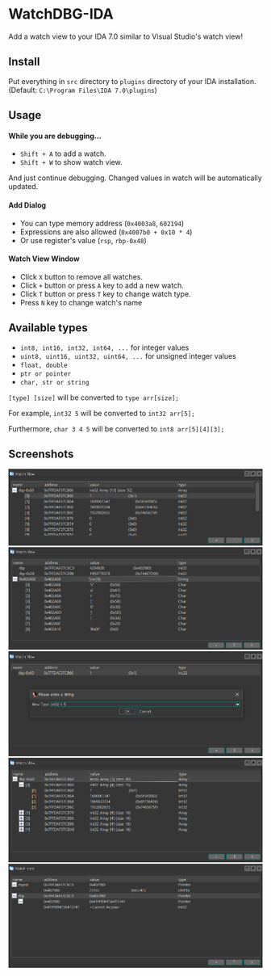 # WatchDBG-IDA
Add a watch view to your IDA 7.0 similar to Visual Studio's watch view!

## Install
Put everything in `src` directory to `plugins` directory of your IDA installation.
(Default: `C:\Program Files\IDA 7.0\plugins`)

## Usage

#### While you are debugging...

- `Shift + A` to add a watch.
- `Shift + W` to show watch view.

And just continue debugging. Changed values in watch will be automatically updated.

#### Add Dialog
- You can type memory address (`0x4003a8`, `602194`)
- Expressions are also allowed (`0x4007b0 + 0x10 * 4`)
- Or use register's value (`rsp`, `rbp-0x48`)

#### Watch View Window
- Click `X` button to remove all watches.
- Click `+` button or press `A` key to add a new watch.
- Click `T` button or press `T` key to change watch type.
- Press `N` key to change watch's name

## Available types
- `int8, int16, int32, int64, ...` for integer values
- `uint8, uint16, uint32, uint64, ...` for unsigned integer values
- `float, double`
- `ptr or pointer`
- `char, str or string`

`[type] [size]` will be converted to `type arr[size];`

For example, `int32 5` will be converted to `int32 arr[5];`

Furthermore, `char 3 4 5` will be converted to `int8 arr[5][4][3];`



## Screenshots
![Overview](https://github.com/Tekiter/WatchDBG-IDA/blob/master/media/screenshots/overview.PNG "Overview Screenshot")
![Overview](https://github.com/Tekiter/WatchDBG-IDA/blob/master/media/screenshots/overview2.PNG "Overview Screenshot")
![Overview](https://github.com/Tekiter/WatchDBG-IDA/blob/master/media/screenshots/arr1.PNG "Overview Screenshot")
![Overview](https://github.com/Tekiter/WatchDBG-IDA/blob/master/media/screenshots/arr2.PNG "Overview Screenshot")
![Overview](https://github.com/Tekiter/WatchDBG-IDA/blob/master/media/screenshots/ptr.PNG "Overview Screenshot")

